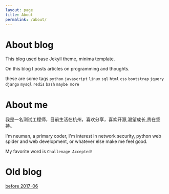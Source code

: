 ```yaml
---
layout: page
title: About
permalink: /about/
---
```


# About blog

This blog  used base Jekyll theme, minima template.

On this blog I posts articles on programming and thoughts.

these are some tags
`python`
`javascript`
`linux`
`sql`
`html`
`css`
`bootstrap`
`jquery`
`django`
`mysql`
`redis`
`bash`
`maybe more`
# About me

我是一名测试工程师，目前生活在杭州，喜欢分享，喜欢开源,渴望成长,贵在坚持。

I'm neuman, a primary coder, I'm interest in network security, python web spider and web development, or whatever else make me feel good.


My favorite word is `Challenage Accepted!`

# Old blog
[before 2017-06](http://blog.csdn.net/lineuman/)



